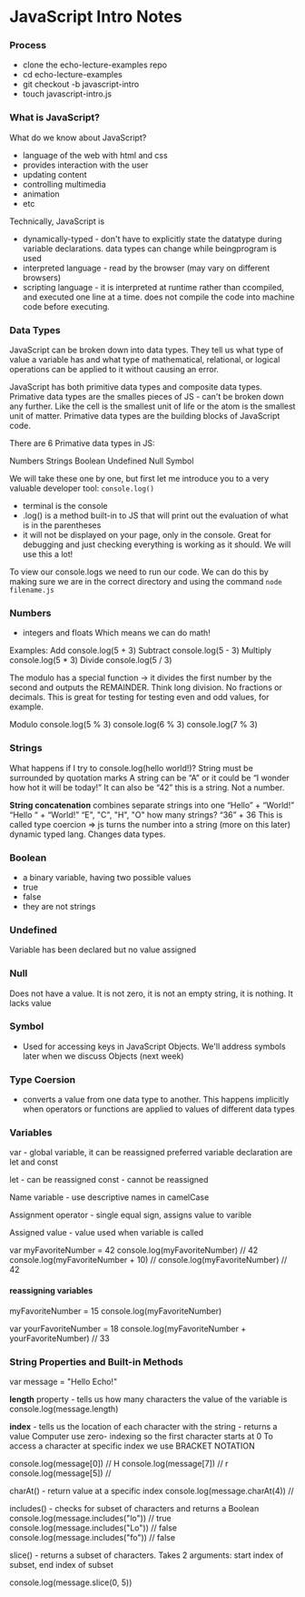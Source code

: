# JavaScript Intro Notes

### Process

- clone the echo-lecture-examples repo
- cd echo-lecture-examples
- git checkout -b javascript-intro
- touch javascript-intro.js

### What is JavaScript?

What do we know about JavaScript?

- language of the web with html and css
- provides interaction with the user
- updating content
- controlling multimedia
- animation
- etc

Technically, JavaScript is

- dynamically-typed - don't have to explicitly state the datatype during variable declarations. data types can change while beingprogram is used
- interpreted language - read by the browser (may vary on different browsers)
- scripting language - it is interpreted at runtime rather than ccompiled, and executed one line at a time. does not compile the code into machine code before executing.

### Data Types

JavaScript can be broken down into data types. They tell us what type of value a variable has and what type of mathematical, relational, or logical operations can be applied to it without causing an error.

JavaScript has both primitive data types and composite data types. Primative data types are the smalles pieces of JS - can't be broken down any further. Like the cell is the smallest unit of life or the atom is the smallest unit of matter. Primative data types are the building blocks of JavaScript code.

There are 6 Primative data types in JS:

Numbers
Strings
Boolean
Undefined
Null
Symbol

We will take these one by one, but first let me introduce you to a very valuable developer tool: `console.log()`

- terminal is the console
- .log() is a method built-in to JS that will print out the evaluation of what is in the parentheses
- it will not be displayed on your page, only in the console. Great for debugging and just checking everything is working as it should. We will use this a lot!

To view our console.logs we need to run our code. We can do this by making sure we are in the correct directory and using the command
`node filename.js`

### Numbers

- integers and floats
  Which means we can do math!

Examples:
Add
console.log(5 + 3)
Subtract
console.log(5 - 3)
Multiply
console.log(5 \* 3)
Divide
console.log(5 / 3)

The modulo has a special function -> it divides the first number by the second and outputs the REMAINDER. Think long division. No fractions or decimals. This is great for testing for testing even and odd values, for example.

Modulo
console.log(5 % 3)
console.log(6 % 3)
console.log(7 % 3)

### Strings

What happens if I try to console.log(hello world!)?
String must be surrounded by quotation marks
A string can be “A” or it could be “I wonder how hot it will be today!”
It can also be “42” this is a string. Not a number.

**String concatenation** combines separate strings into one
“Hello” + “World!”
“Hello “ + “World!”
“E", "C", "H", "O" how many strings?
“36” + 36
This is called type coercion => js turns the number into a string (more on this later) dynamic typed lang. Changes data types.

### Boolean

- a binary variable, having two possible values
- true
- false
- they are not strings

### Undefined

Variable has been declared but no value assigned

### Null

Does not have a value. It is not zero, it is not an empty string, it is nothing. It lacks value

### Symbol

- Used for accessing keys in JavaScript Objects. We'll address symbols later when we discuss Objects (next week)

### Type Coersion

- converts a value from one data type to another. This happens implicitly when operators or functions are applied to values of different data types

### Variables

var - global variable, it can be reassigned
preferred variable declaration are let and const

let - can be reassigned
const - cannot be reassigned

Name variable - use descriptive names in camelCase

Assignment operator - single equal sign, assigns value to varible

Assigned value - value used when variable is called

var myFavoriteNumber = 42
console.log(myFavoriteNumber) // 42
console.log(myFavoriteNumber + 10) //
console.log(myFavoriteNumber) // 42

#### reassigning variables

myFavoriteNumber = 15
console.log(myFavoriteNumber)

var yourFavoriteNumber = 18
console.log(myFavoriteNumber + yourFavoriteNumber) // 33

### String Properties and Built-in Methods

var message = "Hello Echo!"

**length** property - tells us how many characters the value of the variable is
console.log(message.length)

**index** - tells us the location of each character with the string - returns a value
Computer use zero- indexing so the first character starts at 0
To access a character at specific index we use BRACKET NOTATION

console.log(message[0]) // H
console.log(message[7]) // r
console.log(message[5]) //

charAt() - return value at a specific index
console.log(message.charAt(4)) //

includes() - checks for subset of characters and returns a Boolean
console.log(message.includes("lo")) // true
console.log(message.includes("Lo")) // false
console.log(message.includes("fo")) // false

slice() - returns a subset of characters. Takes 2 arguments: start index of subset, end index of subset

console.log(message.slice(0, 5))

